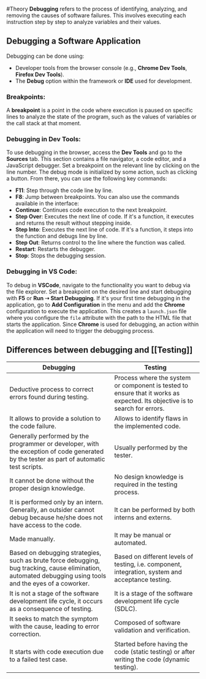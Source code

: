 #Theory 
**Debugging** refers to the process of identifying, analyzing, and removing the causes of software failures. This involves executing each instruction step by step to analyze variables and their values.
## Debugging a Software Application
Debugging can be done using:
- Developer tools from the browser console (e.g., **Chrome Dev Tools**, **Firefox Dev Tools**).
- The **Debug** option within the framework or **IDE** used for development.
### Breakpoints:
A **breakpoint** is a point in the code where execution is paused on specific lines to analyze the state of the program, such as the values of variables or the call stack at that moment.
### Debugging in Dev Tools:
To use debugging in the browser, access the **Dev Tools** and go to the **Sources** tab. This section contains a file navigator, a code editor, and a JavaScript debugger. Set a breakpoint on the relevant line by clicking on the line number.
The debug mode is initialized by some action, such as clicking a button. From there, you can use the following key commands:
- **F11**: Step through the code line by line.
- **F8**: Jump between breakpoints.
You can also use the commands available in the interface:
- **Continue**: Continues code execution to the next breakpoint.
- **Step Over**: Executes the next line of code. If it's a function, it executes and returns the result without stepping inside.
- **Step Into**: Executes the next line of code. If it's a function, it steps into the function and debugs line by line.
- **Step Out**: Returns control to the line where the function was called.
- **Restart**: Restarts the debugger.
- **Stop**: Stops the debugging session.
### Debugging in VS Code:
To debug in **VSCode**, navigate to the functionality you want to debug via the file explorer. Set a breakpoint on the desired line and start debugging with **F5** or **Run ➝ Start Debugging**.
If it's your first time debugging in the application, go to **Add Configuration** in the menu and add the **Chrome** configuration to execute the application. This creates a `launch.json` file where you configure the `file` attribute with the path to the HTML file that starts the application. Since **Chrome** is used for debugging, an action within the application will need to trigger the debugging process.
## Differences between debugging and [[Testing]]

| Debugging                                                                                                                                                  | Testing                                                                                                                     |
| ---------------------------------------------------------------------------------------------------------------------------------------------------------- | --------------------------------------------------------------------------------------------------------------------------- |
| Deductive process to correct errors found during testing.                                                                                                  | Process where the system or component is tested to ensure that it works as expected. Its objective is to search for errors. |
| It allows to provide a solution to the code failure.                                                                                                       | Allows to identify flaws in the implemented code.                                                                           |
| Generally performed by the programmer or developer, with the exception of code generated by the tester as part of automatic test scripts.                  | Usually performed by the tester.                                                                                            |
| It cannot be done without the proper design knowledge.                                                                                                     | No design knowledge is required in the testing process.                                                                     |
| It is performed only by an intern. Generally, an outsider cannot debug because he/she does not have access to the code.                                    | It can be performed by both interns and externs.                                                                            |
| Made manually.                                                                                                                                             | It may be manual or automated.                                                                                              |
| Based on debugging strategies, such as brute force debugging, bug tracking, cause elimination, automated debugging using tools and the eyes of a coworker. | Based on different levels of testing, i.e. component, integration, system and acceptance testing.                           |
| It is not a stage of the software development life cycle, it occurs as a consequence of testing.                                                           | It is a stage of the software development life cycle (SDLC).                                                                |
| It seeks to match the symptom with the cause, leading to error correction.                                                                                 | Composed of software validation and verification.                                                                           |
| It starts with code execution due to a failed test case.                                                                                                   | Started before having the code (static testing) or after writing the code (dynamic testing).                                |
